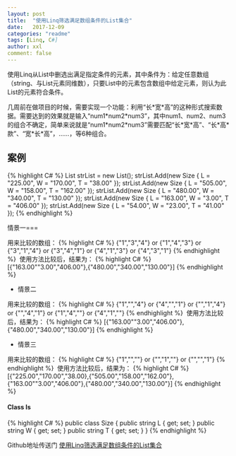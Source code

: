 ```yaml
---
layout: post
title:  "使用Linq筛选满足数组条件的List集合"
date:   2017-12-09
categories: "readme"
tags: [Linq, C#]
author: xxl
comment: false
---
```

使用Linq从List中删选出满足指定条件的元素，其中条件为：给定任意数组（string、与List元素同维数），只要List中的元素包含数组中给定元素，则认为此List的元素符合条件。

几周前在做项目的时候，需要实现一个功能：利用“长\*宽\*高”的这种形式搜索数据。需要达到的效果就是输入“num1\*num2\*num3”，其中num1、num2、num3的组合不确定，简单来说就是“num1\*num2\*num3”需要匹配“长\*宽\*高”、“长\*高\*款”、“宽\*长\*高”，……，等6种组合。

## 案例
{% highlight C# %}
 List<Size> strList = new List<Size>();
 strList.Add(new Size { L = "225.00", W = "170.00", T = "38.00" });
 strList.Add(new Size { L = "505.00", W = "158.00", T = "162.00" });
 strList.Add(new Size { L = "480.00", W = "340.00", T = "130.00" });
 strList.Add(new Size { L = "163.00", W = "3.00", T = "406.00" });
 strList.Add(new Size { L = "54.00", W = "23.00", T = "41.00" });
{% endhighlight %}
 
 情景一===

用来比较的数组：
{% highlight C# %}
 {"1","3","4"} or {"1","4","3"} or {"3","1","4"} or {"3","4","1"} or {"4","1","3"} or {"4","3","1"}
{% endhighlight %} 
使用方法比较后，结果为：
{% highlight C# %}
[{"163.00""3.00","406.00"},{"480.00","340.00","130.00"}]
{% endhighlight %}

* 情景二

用来比较的数组：
{% highlight C# %}
 {"1","","4"} or  {"4","","1"} or  {"","1","4"} or  {"","4","1"} or  {"1","4",""} or  {"4","1",""}
{% endhighlight %} 
使用方法比较后，结果为：
{% highlight C# %}
[{"163.00""3.00","406.00"},{"480.00","340.00","130.00"}]
{% endhighlight %}

* 情景三

用来比较的数组：
{% highlight C# %}
 {"1","",""} or  {"","1",""} or  {"","","1"} 
{% endhighlight %} 
使用方法比较后，结果为：
{% highlight C# %}
[{"225.00","170.00","38.00},{"505.00","158.00","162.00"},
 {"163.00""3.00","406.00"},{"480.00","340.00","130.00"}]
{% endhighlight %}

#### Class Is
{% highlight C# %}
public class Size
{
  public string L { get; set; }
  public string W { get; set; }
  public string T { get; set; }
}
{% endhighlight %}



Github地址传送门  [使用Linq筛选满足数组条件的List集合]

[使用Linq筛选满足数组条件的List集合]: https://github.com/xxlllq/Linq_List_Contrast_Baseon_Array
